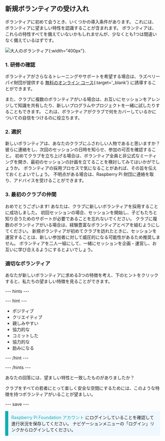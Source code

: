 ## 新規ボランティアの受け入れ

ボランティアに初めて会うとき、いくつかの導入条件があります。 これには、ボランティアに望ましい特性を認識することが含まれます。 ボランティアは、これらの特性すべてを備えていないかもしれませんが、少なくとも1つは間違いなく備えているはずです。

![大人のボランティア](images/Safeguarding_Course_Assets_V2_Image31280x1933.png){:width="400px"}.
### 1. 研修の確認

ボランティアがさらなるトレーニングやサポートを希望する場合は、ラズベリーパイ財団が提供する [無料のオンライン コース](https://www.futurelearn.com/partners/raspberry-pi){:target='_blank'} に誘導することができます。

また、クラブに複数のボランティアがいる場合は、お互いにセッションをアレンジして知識を共有したり、新しいプログラムやプロジェクトを一緒に試したりすることもできます。 これは、ボランティアがクラブで何をカバーしているかについての自信をつけるのに役立ちます。

### 2. 選択

新しいボランティアは、あなたのクラブにふさわしい人物であると思いますか？ 彼らに連絡をし、次回のセッションの日時を知らせ、参加の可否を確認すること。 初めてクラブを立ち上げる場合は、ボランティア全員と非公式なミーティングを開き、最初のセッションの計画を立てることを検討してみてはいかがでしょうか。 ボランティアの採用プロセスで気になることがあれば、その旨を伝えておくとよいでしょう。 不明点がある場合は、Raspberry Pi 財団に連絡を取り、アドバイスを受けることができます。

### 3. 最初のクラブの仲間

おめでとうございます! あなたは、クラブに新しいボランティアを採用することに成功しました。 初回セッションの場合、セッションを開始し、子どもたちと知り合うためのサポートが必要であることを忘れないでください。 クラブに複数のボランティアがいる場合は、経験豊富なボランティアとペアを組むようにしてください。 新規ボランティアが初めてクラブを訪れたときに、セッションを運営することは、新しい参加者に対して威圧的になる可能性があるため推奨しません。 ボランティアを二人一組にして、一緒にセッションを企画・運営し、お互いに学び合えるようにするとよいでしょう。

### 適切なボランティア

あなたが新しいボランティアに求める3つの特徴を考え、下のヒントをクリックすると、私たちの望ましい特徴を見ることができます。

--- hints ---

--- hint ---

* ポジティブ
* クリエイティブ
* 親しみやすい
* 協力的な
* コミットした
* 協力的な
* 励みになる

--- /hint ---

--- /hints ---

あなたの回答には、望ましい特性と一致したものがありましたか？

クラブをすべての若者にとって楽しく安全な空間にするためには、このような特徴を持つボランティアがいることが望ましい。

--- save ---

<p style="border-left: solid; border-width:10px; border-color: #0faeb0; background-color: aliceblue; padding: 10px;">
<span style="color: #0faeb0">Raspberry Pi Foundation アカウント</span> にログインしていることを確認して進行状況を保存してください。 ナビゲーションメニューの「ログイン」リンクからログインしてください。
</p>
